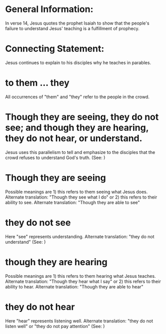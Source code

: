 
# General Information:
In verse 14, Jesus quotes the prophet Isaiah to show that the people's failure to understand Jesus' teaching is a fulfillment of prophecy.

# Connecting Statement:
Jesus continues to explain to his disciples why he teaches in parables.

# to them ... they
All occurrences of "them" and "they" refer to the people in the crowd.

# Though they are seeing, they do not see; and though they are hearing, they do not hear, or understand.
Jesus uses this parallelism to tell and emphasize to the disciples that the crowd refuses to understand God's truth. (See: )

# Though they are seeing
Possible meanings are 1) this refers to them seeing what Jesus does. Alternate translation: "Though they see what I do" or 2) this refers to their ability to see. Alternate translation: "Though they are able to see"

# they do not see
Here "see" represents understanding. Alternate translation: "they do not understand" (See: )

# though they are hearing
Possible meanings are 1) this refers to them hearing what Jesus teaches. Alternate translation: "Though they hear what I say" or 2) this refers to their ability to hear. Alternate translation: "Though they are able to hear"

# they do not hear
Here "hear" represents listening well. Alternate translation: "they do not listen well" or "they do not pay attention" (See: )